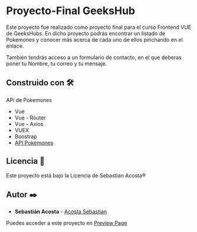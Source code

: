# Proyecto-Final GeeksHub

Este proyecto fue realizado como proyecto final para el curso Frontend VUE de GeeksHubs. En dicho proyecto podrás encontrar un listado de Pokemones y conocer más acerca de cada uno de ellos pinchando en el enlace.

También tendrás acceso a un formulario de contacto, en el que deberas poner tu Nombre, tu correo y tu mensaje.


## Construido con 🛠️

APi de Pokemones

* Vue
* Vue - Router
* Vue - Axios
* VUEX
* Boostrap 
* [API Pokemones](https://pokeapi.co/api/v2/pokemon)  

## Licencia 📄

Este proyecto está bajo la Licencia de Sebastian Acosta® 

## Autor ✒️



* **Sebastián Acosta** - [Acosta Sebastian](https://www.linkedin.com/in/sebastian-acosta-b218b928/)


Puedes acceder a este proyecto en
[Preview Page](https://proyecto-final-seba.netlify.app/)
